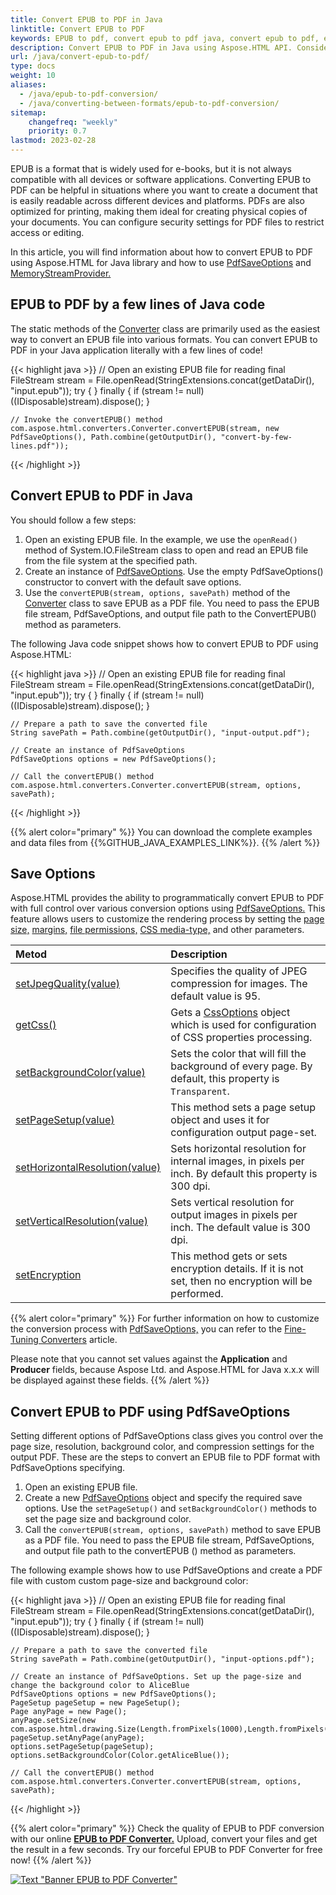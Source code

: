 ```yaml
---
title: Convert EPUB to PDF in Java
linktitle: Convert EPUB to PDF
keywords: EPUB to pdf, convert epub to pdf java, convert epub to pdf, epub to pdf conversion, epub to pdf converter, save options, stream provider, java code
description: Convert EPUB to PDF in Java using Aspose.HTML API. Consider various EPUB to PDF conversion scenarios in Java code.
url: /java/convert-epub-to-pdf/
type: docs
weight: 10
aliases:
  - /java/epub-to-pdf-conversion/
  - /java/converting-between-formats/epub-to-pdf-conversion/
sitemap:
    changefreq: "weekly"
    priority: 0.7
lastmod: 2023-02-28
---
```


<link href="./../style.css" rel="stylesheet" type="text/css" />

EPUB is a format that is widely used for e-books, but it is not always compatible with all devices or software applications. Converting EPUB to PDF can be helpful in situations where you want to create a document that is easily readable across different devices and platforms. PDFs are also optimized for printing, making them ideal for creating physical copies of your documents. You can configure security settings for PDF files to restrict access or editing.

In this article, you will find information about how to convert EPUB to PDF using Aspose.HTML for Java library and how to use [PdfSaveOptions](https://reference.aspose.com/html/java/com.aspose.html.saving/pdfsaveoptions) and [MemoryStreamProvider.](https://reference.aspose.com/html/java/com.aspose.html/package-frame)

## **EPUB to PDF by a few lines of Java code**

The static methods of the [Converter](https://reference.aspose.com/html/java/com.aspose.html.converters/converter) class are primarily used as the easiest way to convert an EPUB file into various formats. You can convert EPUB to PDF in your Java application literally with a few lines of code!

{{< highlight java >}}
    // Open an existing EPUB file for reading
    final  FileStream stream = File.openRead(StringExtensions.concat(getDataDir(),  "input.epub"));
    try {        }
    finally { if (stream != null) ((IDisposable)stream).dispose(); }

    // Invoke the convertEPUB() method           
    com.aspose.html.converters.Converter.convertEPUB(stream, new PdfSaveOptions(), Path.combine(getOutputDir(), "convert-by-few-lines.pdf"));
{{< /highlight >}}

## **Convert EPUB to PDF in Java**

You should follow a few steps: 

1. Open an existing EPUB file. In the example, we use the `openRead()` method of System.IO.FileStream class to open and read an EPUB file from the file system at the specified path.
1. Create an instance of [PdfSaveOptions](https://reference.aspose.com/html/java/com.aspose.html.saving/pdfsaveoptions). Use the empty PdfSaveOptions() constructor to convert with the default save options.
1. Use the `convertEPUB(stream, options, savePath)` method of the [Converter](https://reference.aspose.com/html/java/com.aspose.html.converters/converter) class to save EPUB as a PDF file. You need to pass the EPUB file stream, PdfSaveOptions, and output file path to the ConvertEPUB() method as parameters.

The following Java code snippet shows how to convert EPUB to PDF using Aspose.HTML:

{{< highlight java >}}
    // Open an existing EPUB file for reading
    final  FileStream stream = File.openRead(StringExtensions.concat(getDataDir(),  "input.epub"));
    try {        }
    finally { if (stream != null) ((IDisposable)stream).dispose(); }

    // Prepare a path to save the converted file 
    String savePath = Path.combine(getOutputDir(), "input-output.pdf");

    // Create an instance of PdfSaveOptions
    PdfSaveOptions options = new PdfSaveOptions();

    // Call the convertEPUB() method
    com.aspose.html.converters.Converter.convertEPUB(stream, options, savePath);
{{< /highlight >}}

{{% alert color="primary" %}}
You can download the complete examples and data files from {{%GITHUB_JAVA_EXAMPLES_LINK%}}.
{{% /alert %}}

## **Save Options**

Aspose.HTML provides the ability to programmatically convert EPUB to PDF with full control over various conversion options using [PdfSaveOptions.](https://reference.aspose.com/html/java/com.aspose.html.saving/pdfsaveoptions) This feature allows users to customize the rendering process by setting the [page size,](https://reference.aspose.com/html/java/com.aspose.html.rendering/RenderingOptions#getPageSetup--) [margins,](https://reference.aspose.com/html/java/com.aspose.html.drawing/Page#getMargin--) [file permissions,](https://reference.aspose.com/html/java/com.aspose.html.rendering.pdf.encryption/pdfencryptioninfo) [CSS media-type,](https://reference.aspose.com/html/java/com.aspose.html.rendering/MediaType) and other parameters.

| Metod                                                     | Description                                                  |
| :----------------------------------------------------------- | :----------------------------------------------------------- |
| [setJpegQuality(value)](https://reference.aspose.com/html/java/com.aspose.html.rendering.pdf/PdfRenderingOptions#setJpegQuality--) | Specifies the quality of JPEG compression for images. The default value is 95. |
| [getCss()](https://reference.aspose.com/html/java/com.aspose.html.rendering/RenderingOptions#getCss--) | Gets a [CssOptions](https://reference.aspose.com/html/java/com.aspose.html.rendering/CssOptions) object which is used for configuration of CSS properties processing. |
| [setBackgroundColor(value)](https://reference.aspose.com/html/java/com.aspose.html.rendering/RenderingOptions#setBackgroundColor-com.aspose.ms.System.Drawing.Color-) | Sets the color that will fill the background of every page. By default, this property is `Transparent`. |
| [setPageSetup(value)](https://reference.aspose.com/html/java/com.aspose.html.rendering/RenderingOptions#setPageSetup-com.aspose.rendering.PageSetup-) | This method sets a page setup object and uses it for configuration output page-set. |
| [setHorizontalResolution(value)](https://reference.aspose.com/html/java/com.aspose.html.rendering/RenderingOptions#setHorizontalResolution-com.aspose.drawing.Resolution-) | Sets horizontal resolution for internal images, in pixels per inch. By default this property is 300 dpi.|
| [setVerticalResolution(value)](https://reference.aspose.com/html/java/com.aspose.html.rendering/RenderingOptions#setVerticalResolution-com.aspose.drawing.Resolution-) | Sets vertical resolution for output images in pixels per inch. The default value is 300 dpi. |
| [setEncryption](https://reference.aspose.com/html/java/com.aspose.html.rendering.pdf/PdfRenderingOptions#setEncryption-com.aspose.rendering.pdf.encryption.PdfEncryptionInfo-) | This method gets or sets encryption details. If it is not set, then no encryption will be performed. |

{{% alert color="primary" %}}
For further information on how to customize the conversion process with [PdfSaveOptions,](https://reference.aspose.com/html/java/com.aspose.html.saving/pdfsaveoptions) you can refer to the [Fine-Tuning Converters](/html/java/converting-between-formats/fine-tuning-converters/) article.

Please note that you cannot set values against the **Application** and **Producer** fields, because Aspose Ltd. and Aspose.HTML for Java x.x.x will be displayed against these fields.
{{% /alert %}}

## **Convert EPUB to PDF using PdfSaveOptions**

Setting different options of PdfSaveOptions class gives you control over the page size, resolution, background color, and compression settings for the output PDF. These are the steps to convert an EPUB file to PDF format with PdfSaveOptions specifying.

1. Open an existing EPUB file.
1. Create a new [PdfSaveOptions](https://reference.aspose.com/html/java/com.aspose.html.saving/pdfsaveoptions) object and specify the required save options. Use the `setPageSetup()` and `setBackgroundColor()` methods to set the page size and background color.
1. Call the `convertEPUB(stream, options, savePath)` method to save EPUB as a PDF file. You need to pass the EPUB file stream, PdfSaveOptions, and output file path to the convertEPUB () method as parameters.

The following example shows how to use PdfSaveOptions and create a PDF file with custom custom page-size and background color:

{{< highlight java >}}
    // Open an existing EPUB file for reading
    final  FileStream stream = File.openRead(StringExtensions.concat(getDataDir(),  "input.epub"));
    try {        }
    finally { if (stream != null) ((IDisposable)stream).dispose(); }

    // Prepare a path to save the converted file 
    String savePath = Path.combine(getOutputDir(), "input-options.pdf");

    // Create an instance of PdfSaveOptions. Set up the page-size and change the background color to AliceBlue
    PdfSaveOptions options = new PdfSaveOptions();
    PageSetup pageSetup = new PageSetup();
    Page anyPage = new Page();
    anyPage.setSize(new com.aspose.html.drawing.Size(Length.fromPixels(1000),Length.fromPixels(1000)));
    pageSetup.setAnyPage(anyPage);
    options.setPageSetup(pageSetup);
    options.setBackgroundColor(Color.getAliceBlue());

    // Call the convertEPUB() method
    com.aspose.html.converters.Converter.convertEPUB(stream, options, savePath);
{{< /highlight >}}

<!-- ## **Output Stream Providers**

When it is necessary to save files to remote storage such as a cloud or database, implementing the [MemoryStreamProvider](https://reference.aspose.com/html/java/com.aspose.html/package-frame) interface can provide manual control over the file creation process. This interface serves as a callback object that allows for creating a stream at the beginning of the document or page (depending on the output format) and the release of the early created stream after the document or page is rendered. Using the MemoryStreamProvider interface allows users to have greater control over the file-saving process, which can be particularly useful when the storage location is remote or requires specific configurations.

{{% alert color="primary" %}} 
Aspose.HTML for Java provides various types of output formats for rendering operations. Some of these formats produce a single output file (for instance PDF, {{%XPS%}}), others create multiple files (Image formats JPG, PNG, etc.).
{{% /alert %}} 

The following example demonstrates how to implement and use a custom *MemoryStreamProvider* in your Java application:

{{< highlight java >}}

{{< /highlight >}}

{{< highlight java >}}

{{< /highlight >}}
-->

{{% alert color="primary" %}}
Check the quality of EPUB to PDF conversion with our online [**EPUB to PDF Converter.**](https://products.aspose.app/html/conversion/epub-to-pdf) Upload, convert your files and get the result in a few seconds. Try our forceful EPUB to PDF Converter for free now!
{{% /alert %}}

<a href="https://products.aspose.app/html/conversion/epub-to-pdf" target="_blank">![Text "Banner EPUB to PDF Converter"](./../../images/epub-to-pdf.png#center)</a>